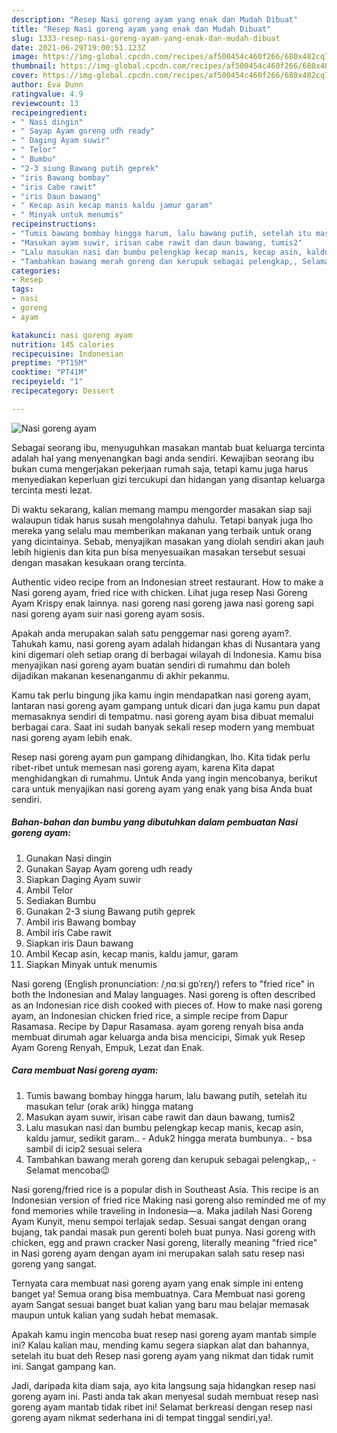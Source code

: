 ```yaml
---
description: "Resep Nasi goreng ayam yang enak dan Mudah Dibuat"
title: "Resep Nasi goreng ayam yang enak dan Mudah Dibuat"
slug: 1333-resep-nasi-goreng-ayam-yang-enak-dan-mudah-dibuat
date: 2021-06-29T19:00:51.123Z
image: https://img-global.cpcdn.com/recipes/af500454c460f266/680x482cq70/nasi-goreng-ayam-foto-resep-utama.jpg
thumbnail: https://img-global.cpcdn.com/recipes/af500454c460f266/680x482cq70/nasi-goreng-ayam-foto-resep-utama.jpg
cover: https://img-global.cpcdn.com/recipes/af500454c460f266/680x482cq70/nasi-goreng-ayam-foto-resep-utama.jpg
author: Eva Dunn
ratingvalue: 4.9
reviewcount: 13
recipeingredient:
- " Nasi dingin"
- " Sayap Ayam goreng udh ready"
- " Daging Ayam suwir"
- " Telor"
- " Bumbu"
- "2-3 siung Bawang putih geprek"
- "iris Bawang bombay"
- "iris Cabe rawit"
- "iris Daun bawang"
- " Kecap asin kecap manis kaldu jamur garam"
- " Minyak untuk menumis"
recipeinstructions:
- "Tumis bawang bombay hingga harum, lalu bawang putih, setelah itu masukan telur (orak arik) hingga matang"
- "Masukan ayam suwir, irisan cabe rawit dan daun bawang, tumis2"
- "Lalu masukan nasi dan bumbu pelengkap kecap manis, kecap asin, kaldu jamur, sedikit garam.. Aduk2 hingga merata bumbunya..  bsa sambil di icip2 sesuai selera"
- "Tambahkan bawang merah goreng dan kerupuk sebagai pelengkap,, Selamat mencoba😉"
categories:
- Resep
tags:
- nasi
- goreng
- ayam

katakunci: nasi goreng ayam 
nutrition: 145 calories
recipecuisine: Indonesian
preptime: "PT15M"
cooktime: "PT41M"
recipeyield: "1"
recipecategory: Dessert

---
```



![Nasi goreng ayam](https://img-global.cpcdn.com/recipes/af500454c460f266/680x482cq70/nasi-goreng-ayam-foto-resep-utama.jpg)

Sebagai seorang ibu, menyuguhkan masakan mantab buat keluarga tercinta adalah hal yang menyenangkan bagi anda sendiri. Kewajiban seorang ibu bukan cuma mengerjakan pekerjaan rumah saja, tetapi kamu juga harus menyediakan keperluan gizi tercukupi dan hidangan yang disantap keluarga tercinta mesti lezat.

Di waktu  sekarang, kalian memang mampu mengorder masakan siap saji walaupun tidak harus susah mengolahnya dahulu. Tetapi banyak juga lho mereka yang selalu mau memberikan makanan yang terbaik untuk orang yang dicintainya. Sebab, menyajikan masakan yang diolah sendiri akan jauh lebih higienis dan kita pun bisa menyesuaikan masakan tersebut sesuai dengan masakan kesukaan orang tercinta. 

Authentic video recipe from an Indonesian street restaurant. How to make a Nasi goreng ayam, fried rice with chicken. Lihat juga resep Nasi Goreng Ayam Krispy enak lainnya. nasi goreng nasi goreng jawa nasi goreng sapi nasi goreng ayam suir nasi goreng ayam sosis.

Apakah anda merupakan salah satu penggemar nasi goreng ayam?. Tahukah kamu, nasi goreng ayam adalah hidangan khas di Nusantara yang kini digemari oleh setiap orang di berbagai wilayah di Indonesia. Kamu bisa menyajikan nasi goreng ayam buatan sendiri di rumahmu dan boleh dijadikan makanan kesenanganmu di akhir pekanmu.

Kamu tak perlu bingung jika kamu ingin mendapatkan nasi goreng ayam, lantaran nasi goreng ayam gampang untuk dicari dan juga kamu pun dapat memasaknya sendiri di tempatmu. nasi goreng ayam bisa dibuat memalui berbagai cara. Saat ini sudah banyak sekali resep modern yang membuat nasi goreng ayam lebih enak.

Resep nasi goreng ayam pun gampang dihidangkan, lho. Kita tidak perlu ribet-ribet untuk memesan nasi goreng ayam, karena Kita dapat menghidangkan di rumahmu. Untuk Anda yang ingin mencobanya, berikut cara untuk menyajikan nasi goreng ayam yang enak yang bisa Anda buat sendiri.

<!--inarticleads1-->

##### Bahan-bahan dan bumbu yang dibutuhkan dalam pembuatan Nasi goreng ayam:

1. Gunakan  Nasi dingin
1. Gunakan  Sayap Ayam goreng udh ready
1. Siapkan  Daging Ayam suwir
1. Ambil  Telor
1. Sediakan  Bumbu
1. Gunakan 2-3 siung Bawang putih geprek
1. Ambil iris Bawang bombay
1. Ambil iris Cabe rawit
1. Siapkan iris Daun bawang
1. Ambil  Kecap asin, kecap manis, kaldu jamur, garam
1. Siapkan  Minyak untuk menumis


Nasi goreng (English pronunciation: /ˌnɑːsi ɡɒˈrɛŋ/) refers to &#34;fried rice&#34; in both the Indonesian and Malay languages. Nasi goreng is often described as an Indonesian rice dish cooked with pieces of. How to make nasi goreng ayam, an Indonesian chicken fried rice, a simple recipe from Dapur Rasamasa. Recipe by Dapur Rasamasa. ayam goreng renyah bisa anda membuat dirumah agar keluarga anda bisa mencicipi, Simak yuk Resep Ayam Goreng Renyah, Empuk, Lezat dan Enak. 

<!--inarticleads2-->

##### Cara membuat Nasi goreng ayam:

1. Tumis bawang bombay hingga harum, lalu bawang putih, setelah itu masukan telur (orak arik) hingga matang
1. Masukan ayam suwir, irisan cabe rawit dan daun bawang, tumis2
1. Lalu masukan nasi dan bumbu pelengkap kecap manis, kecap asin, kaldu jamur, sedikit garam.. - Aduk2 hingga merata bumbunya..  - bsa sambil di icip2 sesuai selera
1. Tambahkan bawang merah goreng dan kerupuk sebagai pelengkap,, - Selamat mencoba😉


Nasi goreng/fried rice is a popular dish in Southeast Asia. This recipe is an Indonesian version of fried rice Making nasi goreng also reminded me of my fond memories while traveling in Indonesia—a. Maka jadilah Nasi Goreng Ayam Kunyit, menu sempoi terlajak sedap. Sesuai sangat dengan orang bujang, tak pandai masak pun gerenti boleh buat punya. Nasi goreng with chicken, egg and prawn cracker Nasi goreng, literally meaning &#34;fried rice&#34; in Nasi goreng ayam dengan ayam ini merupakan salah satu resep nasi goreng yang sangat. 

Ternyata cara membuat nasi goreng ayam yang enak simple ini enteng banget ya! Semua orang bisa membuatnya. Cara Membuat nasi goreng ayam Sangat sesuai banget buat kalian yang baru mau belajar memasak maupun untuk kalian yang sudah hebat memasak.

Apakah kamu ingin mencoba buat resep nasi goreng ayam mantab simple ini? Kalau kalian mau, mending kamu segera siapkan alat dan bahannya, setelah itu buat deh Resep nasi goreng ayam yang nikmat dan tidak rumit ini. Sangat gampang kan. 

Jadi, daripada kita diam saja, ayo kita langsung saja hidangkan resep nasi goreng ayam ini. Pasti anda tak akan menyesal sudah membuat resep nasi goreng ayam mantab tidak ribet ini! Selamat berkreasi dengan resep nasi goreng ayam nikmat sederhana ini di tempat tinggal sendiri,ya!.

